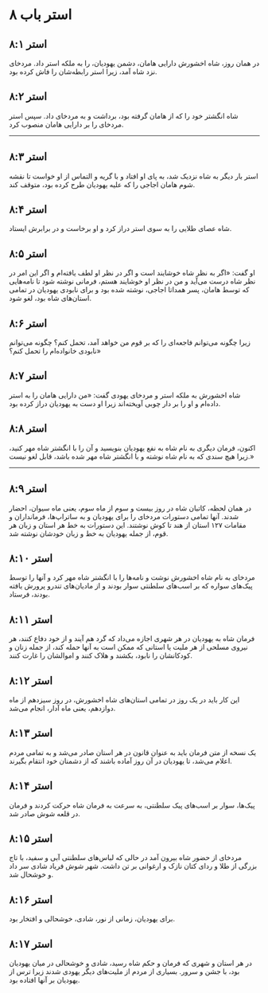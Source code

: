 # استر باب ۸

## استر ۸:۱

در همان روز، شاه اخشورش دارایی هامان، دشمن یهودیان، را به ملکه استر داد. مردخای نزد شاه آمد، زیرا استر رابطه‌شان را فاش کرده بود.

## استر ۸:۲

شاه انگشتر خود را که از هامان گرفته بود، برداشت و به مردخای داد. سپس استر مردخای را بر دارایی هامان منصوب کرد.

---

## استر ۸:۳

استر بار دیگر به شاه نزدیک شد، به پای او افتاد و با گریه و التماس از او خواست تا نقشه شوم هامان اجاجی را که علیه یهودیان طرح کرده بود، متوقف کند.

## استر ۸:۴

شاه عصای طلایی را به سوی استر دراز کرد و او برخاست و در برابرش ایستاد.

## استر ۸:۵

او گفت: «اگر به نظر شاه خوشایند است و اگر در نظر او لطف یافته‌ام و اگر این امر در نظر شاه درست می‌آید و من در نظر او خوشایند هستم، فرمانی نوشته شود تا نامه‌هایی که توسط هامان، پسر همداتا اجاجی، نوشته شده بود و برای نابودی یهودیان در تمامی استان‌های شاه بود، لغو شود.

## استر ۸:۶

زیرا چگونه می‌توانم فاجعه‌ای را که بر قوم من خواهد آمد، تحمل کنم؟ چگونه می‌توانم نابودی خانواده‌ام را تحمل کنم؟»

## استر ۸:۷

شاه اخشورش به ملکه استر و مردخای یهودی گفت: «من دارایی هامان را به استر داده‌ام و او را بر دار چوبی آویخته‌اند زیرا او دست به یهودیان دراز کرده بود.

## استر ۸:۸

اکنون، فرمان دیگری به نام شاه به نفع یهودیان بنویسید و آن را با انگشتر شاه مهر کنید، زیرا هیچ سندی که به نام شاه نوشته و با انگشتر شاه مهر شده باشد، قابل لغو نیست.»

---

## استر ۸:۹

در همان لحظه، کاتبان شاه در روز بیست و سوم از ماه سوم، یعنی ماه سیوان، احضار شدند. آنها تمامی دستورات مردخای را برای یهودیان و به ساتراپ‌ها، فرمانداران و مقامات ۱۲۷ استان از هند تا کوش نوشتند. این دستورات به خط هر استان و زبان هر قوم، از جمله یهودیان به خط و زبان خودشان نوشته شد.

## استر ۸:۱۰

مردخای به نام شاه اخشورش نوشت و نامه‌ها را با انگشتر شاه مهر کرد و آنها را توسط پیک‌های سواره که بر اسب‌های سلطنتی سوار بودند و از مادیان‌های تندرو پرورش یافته بودند، فرستاد.

## استر ۸:۱۱

فرمان شاه به یهودیان در هر شهری اجازه می‌داد که گرد هم آیند و از خود دفاع کنند، هر نیروی مسلحی از هر ملیت یا استانی که ممکن است به آنها حمله کند، از جمله زنان و کودکانشان را نابود، بکشند و هلاک کنند و اموالشان را غارت کنند.

## استر ۸:۱۲

این کار باید در یک روز در تمامی استان‌های شاه اخشورش، در روز سیزدهم از ماه دوازدهم، یعنی ماه آدار، انجام می‌شد.

## استر ۸:۱۳

یک نسخه از متن فرمان باید به عنوان قانون در هر استان صادر می‌شد و به تمامی مردم اعلام می‌شد، تا یهودیان در آن روز آماده باشند که از دشمنان خود انتقام بگیرند.

## استر ۸:۱۴

پیک‌ها، سوار بر اسب‌های پیک سلطنتی، به سرعت به فرمان شاه حرکت کردند و فرمان در قلعه شوش صادر شد.

## استر ۸:۱۵

مردخای از حضور شاه بیرون آمد در حالی که لباس‌های سلطنتی آبی و سفید، با تاج بزرگی از طلا و ردای کتان نازک و ارغوانی بر تن داشت. شهر شوش فریاد شادی سر داد و خوشحال شد.

## استر ۸:۱۶

برای یهودیان، زمانی از نور، شادی، خوشحالی و افتخار بود.

## استر ۸:۱۷

در هر استان و شهری که فرمان و حکم شاه رسید، شادی و خوشحالی در میان یهودیان بود، با جشن و سرور. بسیاری از مردم از ملیت‌های دیگر یهودی شدند زیرا ترس از یهودیان بر آنها افتاده بود.
